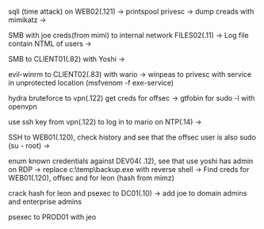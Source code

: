 sqli (time attack) on WEB02(.121) ->
printspool privesc -> dump creads with mimikatz ->

SMB with joe creds(from mimi) to internal network FILES02(.11) ->
Log file contain NTML of users -> 

SMB to CLIENT01(.82) with Yoshi ->

evil-winrm to CLIENT02(.83) with wario ->
winpeas to privesc with service in unprotected location (msfvenom -f exe-service)

hydra bruteforce to vpn(.122) get creds for offsec ->
gtfobin for sudo -l  with openvpn

use ssh key from vpn(.122) to log in to mario on NTP(.14) ->

SSH to WEB01(.120), check history and see that the offsec user is also sudo (su - root) ->

enum known credentials against DEV04( .12), see that use yoshi has admin on RDP -> replace c:\temp\backup.exe with reverse shell ->
Find creds for WEB01(.120), offsec and for leon (hash from mimz)

crack hash for leon and psexec to DC01(.10) ->
add joe to domain admins and enterprise admins

psexec to PROD01 with jeo



